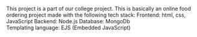 This project is a part of our college project. This is basically an online food ordering project made with the following tech stack:
 Frontend: html, css, JavaScript
 Backend: Node.js 
 Database: MongoDb        
 Templating language: EJS (Embedded JavaScript) 
